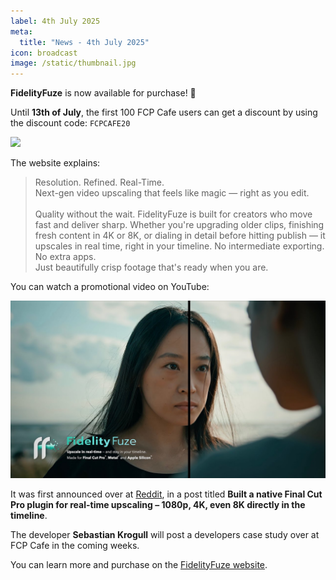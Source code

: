 ```yaml
---
label: 4th July 2025
meta:
  title: "News - 4th July 2025"
icon: broadcast
image: /static/thumbnail.jpg
---
```


**FidelityFuze** is now available for purchase! 🥳

Until **13th of July**, the first 100 FCP Cafe users can get a discount by using the discount code: `FCPCAFE20`

![](/static/fidelityfuze.png)

The website explains:

> Resolution. Refined. Real-Time.<br />
> Next-gen video upscaling that feels like magic — right as you edit.<br />
> <br />
> Quality without the wait. FidelityFuze is built for creators who move fast and deliver sharp. Whether you're upgrading older clips, finishing fresh content in 4K or 8K, or dialing in detail before hitting publish — it upscales in real time, right in your timeline. No intermediate exporting. No extra apps.<br />
> Just beautifully crisp footage that's ready when you are.

You can watch a promotional video on YouTube:

[![](/static/fidelityfuze-youtube.jpg)](https://www.youtube.com/watch?v=zUdqwz3-v9Q)

It was first announced over at [Reddit](https://www.reddit.com/r/finalcutpro/comments/1lfin6y/built_a_native_final_cut_pro_plugin_for_realtime/), in a post titled **Built a native Final Cut Pro plugin for real-time upscaling – 1080p, 4K, even 8K directly in the timeline**.

The developer **Sebastian Krogull** will post a developers case study over at FCP Cafe in the coming weeks.

You can learn more and purchase on the [FidelityFuze website](https://www.fidelityfuze.com).